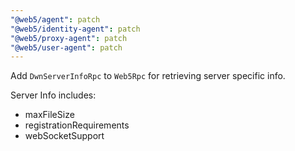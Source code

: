 ```yaml
---
"@web5/agent": patch
"@web5/identity-agent": patch
"@web5/proxy-agent": patch
"@web5/user-agent": patch
---
```


Add `DwnServerInfoRpc` to `Web5Rpc` for retrieving server specific info.

Server Info includes:
 - maxFileSize
 - registrationRequirements
 - webSocketSupport
